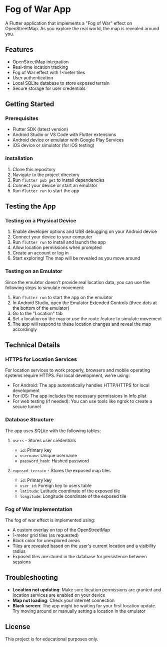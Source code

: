 # Fog of War App

A Flutter application that implements a "Fog of War" effect on OpenStreetMap. As you explore the real world, the map is revealed around you.

## Features

- OpenStreetMap integration
- Real-time location tracking
- Fog of War effect with 1-meter tiles
- User authentication
- Local SQLite database to store exposed terrain
- Secure storage for user credentials

## Getting Started

### Prerequisites

- Flutter SDK (latest version)
- Android Studio or VS Code with Flutter extensions
- Android device or emulator with Google Play Services
- iOS device or simulator (for iOS testing)

### Installation

1. Clone this repository
2. Navigate to the project directory
3. Run `flutter pub get` to install dependencies
4. Connect your device or start an emulator
5. Run `flutter run` to start the app

## Testing the App

### Testing on a Physical Device

1. Enable developer options and USB debugging on your Android device
2. Connect your device to your computer
3. Run `flutter run` to install and launch the app
4. Allow location permissions when prompted
5. Create an account or log in
6. Start exploring! The map will be revealed as you move around

### Testing on an Emulator

Since the emulator doesn't provide real location data, you can use the following steps to simulate movement:

1. Run `flutter run` to start the app on the emulator
2. In Android Studio, open the Emulator Extended Controls (three dots at the bottom of the emulator)
3. Go to the "Location" tab
4. Set a location on the map or use the route feature to simulate movement
5. The app will respond to these location changes and reveal the map accordingly

## Technical Details

### HTTPS for Location Services

For location services to work properly, browsers and mobile operating systems require HTTPS. For local development, we're using:

- For Android: The app automatically handles HTTP/HTTPS for local development
- For iOS: The app includes the necessary permissions in Info.plist
- For web testing (if needed): You can use tools like ngrok to create a secure tunnel

### Database Structure

The app uses SQLite with the following tables:

1. `users` - Stores user credentials
   - `id`: Primary key
   - `username`: Unique username
   - `password_hash`: Hashed password

2. `exposed_terrain` - Stores the exposed map tiles
   - `id`: Primary key
   - `user_id`: Foreign key to users table
   - `latitude`: Latitude coordinate of the exposed tile
   - `longitude`: Longitude coordinate of the exposed tile

### Fog of War Implementation

The fog of war effect is implemented using:

- A custom overlay on top of the OpenStreetMap
- 1-meter grid tiles (as requested)
- Black color for unexplored areas
- Tiles are revealed based on the user's current location and a visibility radius
- Exposed tiles are stored in the database for persistence between sessions

## Troubleshooting

- **Location not updating**: Make sure location permissions are granted and location services are enabled on your device
- **Map not loading**: Check your internet connection
- **Black screen**: The app might be waiting for your first location update. Try moving around or manually setting a location in the emulator

## License

This project is for educational purposes only.
